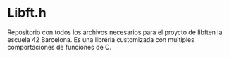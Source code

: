 # Libft.h
Repositorio con todos los archivos necesarios para el proycto de libften la escuela 42 Barcelona. Es una libreria customizada con multiples comportaciones de funciones de C.
